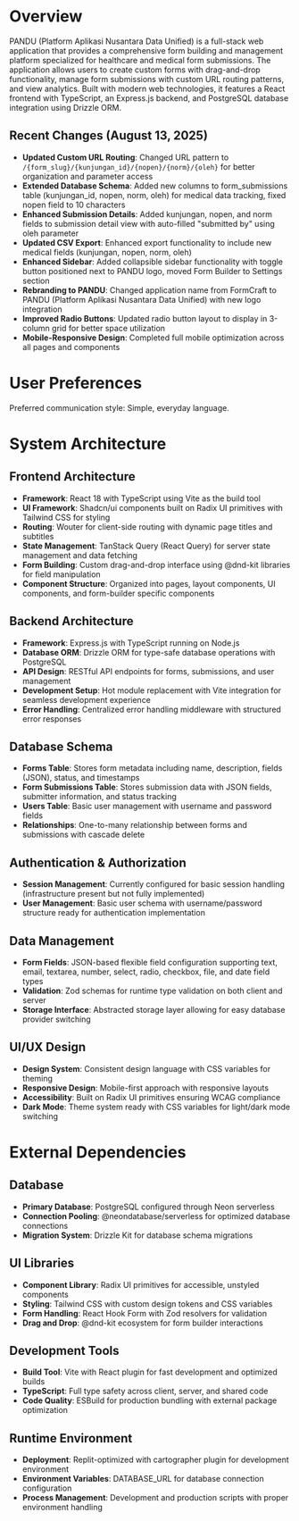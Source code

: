 # Overview

PANDU (Platform Aplikasi Nusantara Data Unified) is a full-stack web application that provides a comprehensive form building and management platform specialized for healthcare and medical form submissions. The application allows users to create custom forms with drag-and-drop functionality, manage form submissions with custom URL routing patterns, and view analytics. Built with modern web technologies, it features a React frontend with TypeScript, an Express.js backend, and PostgreSQL database integration using Drizzle ORM.

## Recent Changes (August 13, 2025)
- **Updated Custom URL Routing**: Changed URL pattern to `/{form_slug}/{kunjungan_id}/{nopen}/{norm}/{oleh}` for better organization and parameter access
- **Extended Database Schema**: Added new columns to form_submissions table (kunjungan_id, nopen, norm, oleh) for medical data tracking, fixed nopen field to 10 characters
- **Enhanced Submission Details**: Added kunjungan, nopen, and norm fields to submission detail view with auto-filled "submitted by" using oleh parameter
- **Updated CSV Export**: Enhanced export functionality to include new medical fields (kunjungan, nopen, norm, oleh)
- **Enhanced Sidebar**: Added collapsible sidebar functionality with toggle button positioned next to PANDU logo, moved Form Builder to Settings section
- **Rebranding to PANDU**: Changed application name from FormCraft to PANDU (Platform Aplikasi Nusantara Data Unified) with new logo integration
- **Improved Radio Buttons**: Updated radio button layout to display in 3-column grid for better space utilization
- **Mobile-Responsive Design**: Completed full mobile optimization across all pages and components

# User Preferences

Preferred communication style: Simple, everyday language.

# System Architecture

## Frontend Architecture
- **Framework**: React 18 with TypeScript using Vite as the build tool
- **UI Framework**: Shadcn/ui components built on Radix UI primitives with Tailwind CSS for styling
- **Routing**: Wouter for client-side routing with dynamic page titles and subtitles
- **State Management**: TanStack Query (React Query) for server state management and data fetching
- **Form Building**: Custom drag-and-drop interface using @dnd-kit libraries for field manipulation
- **Component Structure**: Organized into pages, layout components, UI components, and form-builder specific components

## Backend Architecture
- **Framework**: Express.js with TypeScript running on Node.js
- **Database ORM**: Drizzle ORM for type-safe database operations with PostgreSQL
- **API Design**: RESTful API endpoints for forms, submissions, and user management
- **Development Setup**: Hot module replacement with Vite integration for seamless development experience
- **Error Handling**: Centralized error handling middleware with structured error responses

## Database Schema
- **Forms Table**: Stores form metadata including name, description, fields (JSON), status, and timestamps
- **Form Submissions Table**: Stores submission data with JSON fields, submitter information, and status tracking
- **Users Table**: Basic user management with username and password fields
- **Relationships**: One-to-many relationship between forms and submissions with cascade delete

## Authentication & Authorization
- **Session Management**: Currently configured for basic session handling (infrastructure present but not fully implemented)
- **User Management**: Basic user schema with username/password structure ready for authentication implementation

## Data Management
- **Form Fields**: JSON-based flexible field configuration supporting text, email, textarea, number, select, radio, checkbox, file, and date field types
- **Validation**: Zod schemas for runtime type validation on both client and server
- **Storage Interface**: Abstracted storage layer allowing for easy database provider switching

## UI/UX Design
- **Design System**: Consistent design language with CSS variables for theming
- **Responsive Design**: Mobile-first approach with responsive layouts
- **Accessibility**: Built on Radix UI primitives ensuring WCAG compliance
- **Dark Mode**: Theme system ready with CSS variables for light/dark mode switching

# External Dependencies

## Database
- **Primary Database**: PostgreSQL configured through Neon serverless
- **Connection Pooling**: @neondatabase/serverless for optimized database connections
- **Migration System**: Drizzle Kit for database schema migrations

## UI Libraries
- **Component Library**: Radix UI primitives for accessible, unstyled components
- **Styling**: Tailwind CSS with custom design tokens and CSS variables
- **Form Handling**: React Hook Form with Zod resolvers for validation
- **Drag and Drop**: @dnd-kit ecosystem for form builder interactions

## Development Tools
- **Build Tool**: Vite with React plugin for fast development and optimized builds
- **TypeScript**: Full type safety across client, server, and shared code
- **Code Quality**: ESBuild for production bundling with external package optimization

## Runtime Environment
- **Deployment**: Replit-optimized with cartographer plugin for development environment
- **Environment Variables**: DATABASE_URL for database connection configuration
- **Process Management**: Development and production scripts with proper environment handling